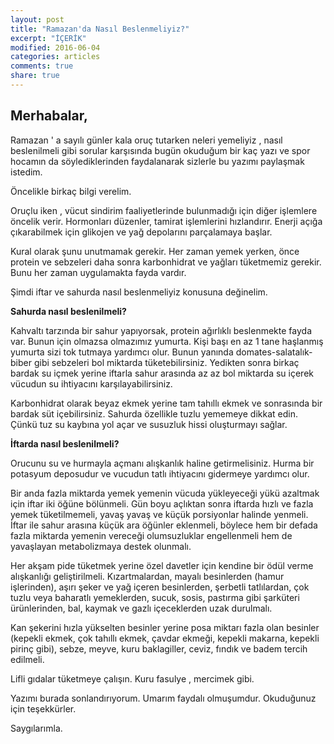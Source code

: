```yaml
---
layout: post
title: "Ramazan'da Nasıl Beslenmeliyiz?"
excerpt: "İÇERİK"
modified: 2016-06-04
categories: articles
comments: true
share: true
---
```


## Merhabalar,
Ramazan ' a sayılı günler kala oruç tutarken neleri yemeliyiz , nasıl beslenilmeli gibi sorular karşısında bugün okuduğum bir kaç yazı ve spor hocamın da söylediklerinden faydalanarak sizlerle bu yazımı paylaşmak istedim.

Öncelikle birkaç bilgi verelim. 

Oruçlu iken , vücut sindirim faaliyetlerinde bulunmadığı için diğer işlemlere öncelik verir. Hormonları düzenler, tamirat işlemlerini hızlandırır.  Enerji açığa çıkarabilmek için glikojen ve yağ depolarını parçalamaya başlar.

Kural olarak şunu unutmamak gerekir. Her zaman yemek yerken, önce protein ve sebzeleri daha sonra karbonhidrat ve yağları tüketmemiz gerekir. Bunu her zaman uygulamakta fayda vardır.

Şimdi iftar ve sahurda nasıl beslenmeliyiz konusuna değinelim.

**Sahurda nasıl beslenilmeli?**

Kahvaltı tarzında bir sahur yapıyorsak, protein ağırlıklı beslenmekte fayda var. Bunun için olmazsa olmazımız yumurta. Kişi başı en az 1 tane haşlanmış yumurta sizi tok tutmaya yardımcı olur. Bunun yanında domates-salatalık- biber gibi sebzeleri bol miktarda tüketebilirsiniz. 
Yedikten sonra birkaç bardak su içmek yerine iftarla sahur arasında az az bol miktarda su içerek vücudun su ihtiyacını karşılayabilirsiniz. 

Karbonhidrat olarak beyaz ekmek yerine tam tahıllı ekmek ve sonrasında bir bardak süt içebilirsiniz. Sahurda özellikle tuzlu yememeye dikkat edin. Çünkü tuz su kaybına yol açar ve susuzluk hissi oluşturmayı sağlar. 

**İftarda nasıl beslenilmeli?**

Orucunu su ve hurmayla açmanı alışkanlık haline getirmelisiniz. Hurma bir potasyum deposudur ve  vucudun tatlı ihtiyacını gidermeye yardımcı olur. 

Bir anda fazla miktarda yemek yemenin vücuda yükleyeceği yükü azaltmak için iftar iki öğüne bölünmeli. Gün boyu açlıktan sonra iftarda hızlı ve fazla yemek tüketilmemeli, yavaş yavaş ve küçük porsiyonlar halinde yenmeli. İftar ile sahur arasına küçük ara öğünler eklenmeli, böylece hem bir defada fazla miktarda yemenin vereceği olumsuzluklar engellenmeli hem de yavaşlayan metabolizmaya destek olunmalı. 

Her akşam pide tüketmek yerine özel davetler için kendine bir ödül verme alışkanlığı geliştirilmeli. Kızartmalardan, mayalı besinlerden (hamur işlerinden), aşırı şeker ve yağ içeren besinlerden, şerbetli tatlılardan, çok tuzlu veya baharatlı yemeklerden, sucuk, sosis, pastırma gibi şarküteri ürünlerinden, bal, kaymak ve gazlı içeceklerden uzak durulmalı. 

Kan şekerini hızla yükselten besinler yerine posa miktarı fazla olan besinler (kepekli ekmek, çok tahıllı ekmek, çavdar ekmeği, kepekli makarna, kepekli pirinç gibi), sebze, meyve, kuru baklagiller, ceviz, fındık ve badem tercih edilmeli. 

Lifli gıdalar tüketmeye çalışın. Kuru fasulye , mercimek gibi. 

Yazımı burada sonlandırıyorum. Umarım faydalı olmuşumdur. Okuduğunuz için teşekkürler. 

Saygılarımla.
